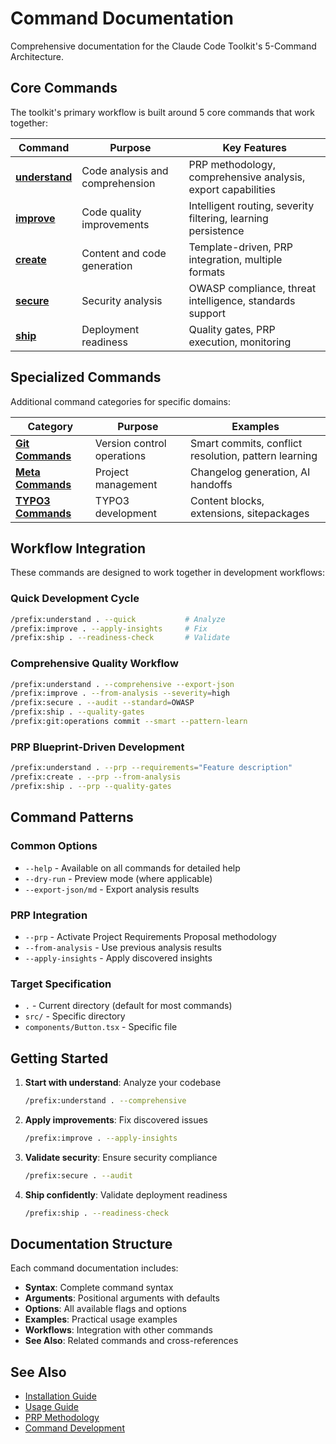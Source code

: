 # Command Documentation

Comprehensive documentation for the Claude Code Toolkit's 5-Command Architecture.

## Core Commands

The toolkit's primary workflow is built around 5 core commands that work together:

| Command | Purpose | Key Features |
|---------|---------|--------------|
| **[understand](understand.md)** | Code analysis and comprehension | PRP methodology, comprehensive analysis, export capabilities |
| **[improve](improve.md)** | Code quality improvements | Intelligent routing, severity filtering, learning persistence |
| **[create](create.md)** | Content and code generation | Template-driven, PRP integration, multiple formats |
| **[secure](secure.md)** | Security analysis | OWASP compliance, threat intelligence, standards support |
| **[ship](ship.md)** | Deployment readiness | Quality gates, PRP execution, monitoring |

## Specialized Commands

Additional command categories for specific domains:

| Category | Purpose | Examples |
|----------|---------|----------|
| **[Git Commands](git/README.md)** | Version control operations | Smart commits, conflict resolution, pattern learning |
| **[Meta Commands](meta/README.md)** | Project management | Changelog generation, AI handoffs |
| **[TYPO3 Commands](typo3/README.md)** | TYPO3 development | Content blocks, extensions, sitepackages |

## Workflow Integration

These commands are designed to work together in development workflows:

### Quick Development Cycle

```bash
/prefix:understand . --quick           # Analyze
/prefix:improve . --apply-insights     # Fix
/prefix:ship . --readiness-check       # Validate
```

### Comprehensive Quality Workflow

```bash
/prefix:understand . --comprehensive --export-json
/prefix:improve . --from-analysis --severity=high
/prefix:secure . --audit --standard=OWASP
/prefix:ship . --quality-gates
/prefix:git:operations commit --smart --pattern-learn
```

### PRP Blueprint-Driven Development

```bash
/prefix:understand . --prp --requirements="Feature description"
/prefix:create . --prp --from-analysis
/prefix:ship . --prp --quality-gates
```

## Command Patterns

### Common Options

- `--help` - Available on all commands for detailed help
- `--dry-run` - Preview mode (where applicable)
- `--export-json/md` - Export analysis results

### PRP Integration

- `--prp` - Activate Project Requirements Proposal methodology
- `--from-analysis` - Use previous analysis results
- `--apply-insights` - Apply discovered insights

### Target Specification

- `.` - Current directory (default for most commands)
- `src/` - Specific directory
- `components/Button.tsx` - Specific file

## Getting Started

1. **Start with understand**: Analyze your codebase

   ```bash
   /prefix:understand . --comprehensive
   ```

2. **Apply improvements**: Fix discovered issues

   ```bash
   /prefix:improve . --apply-insights
   ```

3. **Validate security**: Ensure security compliance

   ```bash
   /prefix:secure . --audit
   ```

4. **Ship confidently**: Validate deployment readiness

   ```bash
   /prefix:ship . --readiness-check
   ```

## Documentation Structure

Each command documentation includes:

- **Syntax**: Complete command syntax
- **Arguments**: Positional arguments with defaults
- **Options**: All available flags and options
- **Examples**: Practical usage examples
- **Workflows**: Integration with other commands
- **See Also**: Related commands and cross-references

## See Also

- [Installation Guide](../INSTALLATION-GUIDE.md)
- [Usage Guide](../USAGE.md)
- [PRP Methodology](../guides/PRP-METHODOLOGY.md)
- [Command Development](../../commands/CLAUDE.md)
